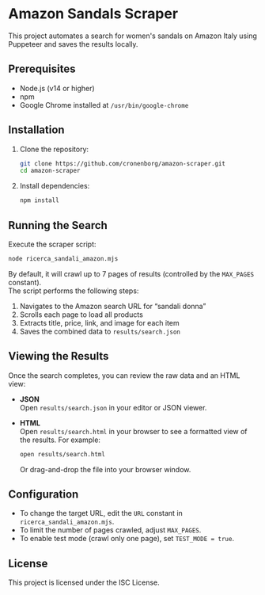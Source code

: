 # Amazon Sandals Scraper

This project automates a search for women's sandals on Amazon Italy using Puppeteer and saves the results locally.

## Prerequisites

- Node.js (v14 or higher)
- npm
- Google Chrome installed at `/usr/bin/google-chrome`

## Installation

1. Clone the repository:
   ```bash
   git clone https://github.com/cronenborg/amazon-scraper.git
   cd amazon-scraper
   ```
2. Install dependencies:
   ```bash
   npm install
   ```

## Running the Search

Execute the scraper script:
```bash
node ricerca_sandali_amazon.mjs
```
By default, it will crawl up to 7 pages of results (controlled by the `MAX_PAGES` constant).  
The script performs the following steps:
1. Navigates to the Amazon search URL for “sandali donna”
2. Scrolls each page to load all products
3. Extracts title, price, link, and image for each item
4. Saves the combined data to `results/search.json`

## Viewing the Results

Once the search completes, you can review the raw data and an HTML view:

- **JSON**  
  Open `results/search.json` in your editor or JSON viewer.

- **HTML**  
  Open `results/search.html` in your browser to see a formatted view of the results. For example:
  ```bash
  open results/search.html
  ```
  Or drag-and-drop the file into your browser window.

## Configuration

- To change the target URL, edit the `URL` constant in `ricerca_sandali_amazon.mjs`.
- To limit the number of pages crawled, adjust `MAX_PAGES`.
- To enable test mode (crawl only one page), set `TEST_MODE = true`.

## License

This project is licensed under the ISC License.
